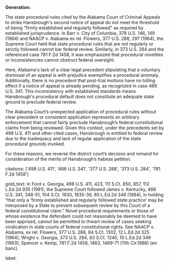 **Generation:**

The state procedural rules cited by the Alabama Court of Criminal Appeals to strike Hansbrough's second notice of appeal do not meet the threshold of being "firmly established and regularly followed" as required by established jurisprudence. In Barr v. City of Columbia, 378 U.S. 146, 149 (1964) and NAACP v. Alabama ex rel. Flowers, 377 U.S. 288, 297 (1964), the Supreme Court held that state procedural rules that are not regularly or strictly followed cannot bar federal review. Similarly, in 373 U.S. 284 and the referenced case 781 F.2d 1458, it was emphasized that procedural novelties or inconsistencies cannot obstruct federal oversight.

Here, Alabama's lack of a clear legal precedent stipulating that a voluntary dismissal of an appeal is with prejudice exemplifies a procedural anomaly. Additionally, there is no precedent that post-trial motions have no tolling effect if a notice of appeal is already pending, as recognized in case 466 U.S. 341. This inconsistency with established standards means Hansbrough's procedural default does not constitute an adequate state ground to preclude federal review.

The Alabama Court’s unexpected application of procedural rules without clear precedent or consistent application represents an arbitrary enforcement that cannot fairly preclude Hansbrough’s federal constitutional claims from being reviewed. Given this context, under the precedents set by 498 U.S. 411 and other cited cases, Hansbrough is entitled to federal review due to the inadequacy and lack of regular application of the state procedural grounds invoked.

For these reasons, we reverse the district court’s decision and remand for consideration of the merits of Hansbrough’s habeas petition.

citations: ['498 U.S. 411', '466 U.S. 341', '377 U.S. 288', '373 U.S. 284', '781 F.2d 1458']

gold_text: In Ford v. Georgia, 498 U.S. 411, 423, 111 S.Ct. 850, 857, 112 L.Ed.2d 935 (1991), the Supreme Court followed James v. Kentucky, 466 U.S. 341, 348-51, 104 S.Ct. 1830, 1835-36, 80 L.Ed.2d 346 (1984), in holding “that only a ‘firmly established and regularly followed state practice’ may be interposed by a State to prevent subsequent review by this Court of a federal constitutional claim.” Novel procedural requirements or those of whose existence the defendant could not reasonably be deemed to have been apprised, cannot be permitted to thwart review of cases seeking vindication in state courts of federal constitutional rights. See NAACP v. Alabama, ex rel. Flowers, 377 U.S. 288, 84 S.Ct. 1302, 12 L.Ed.2d 325 (1964); Wright v. Georgia, 373 U.S. 284, 83 S.Ct. 1240, 10 L.Ed.2d 349 (1963); Spencer v. Kemp, 781 F.2d 1458, 1463, 1469-71 (11th Cir.1986) (en banc).

label: 